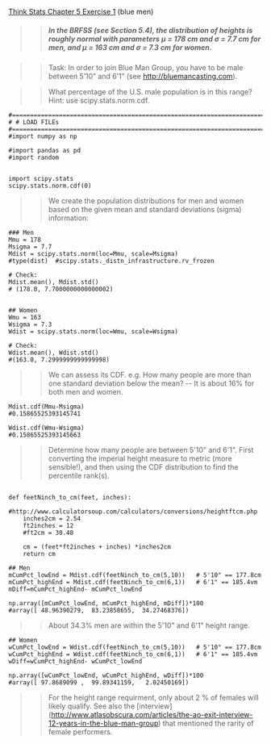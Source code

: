 
[Think Stats Chapter 5 Exercise 1](http://greenteapress.com/thinkstats2/html/thinkstats2006.html#toc50) (blue men)

> > ##### In the BRFSS (see Section 5.4), the distribution of heights is roughly normal with parameters µ = 178 cm and σ = 7.7 cm for men, and µ = 163 cm and σ = 7.3 cm for women.

> > Task: In order to join Blue Man Group, you have to be male between 5’10” and 6’1” (see http://bluemancasting.com). 

> > What percentage of the U.S. male population is in this range? Hint: use scipy.stats.norm.cdf.


```{python}
#==============================================================================
# # LOAD FILEs
#==============================================================================
#import numpy as np

#import pandas as pd
#import random


import scipy.stats
scipy.stats.norm.cdf(0)

```
> > We create the population distributions for men and women based on the given mean and standard deviations (sigma) information:

```{python}
### Men
Mmu = 178
Msigma = 7.7
Mdist = scipy.stats.norm(loc=Mmu, scale=Msigma)
#type(dist)  #scipy.stats._distn_infrastructure.rv_frozen

# Check:
Mdist.mean(), Mdist.std()
# (178.0, 7.7000000000000002)


## Women
Wmu = 163
Wsigma = 7.3
Wdist = scipy.stats.norm(loc=Wmu, scale=Wsigma)

# Check:
Wdist.mean(), Wdist.std()
#(163.0, 7.2999999999999998)
```

> > We can assess its CDF. e.g. How many people are more than one standard deviation below the mean? -- It is about 16% for both men and women.

```{python}
Mdist.cdf(Mmu-Msigma)
#0.15865525393145741

Wdist.cdf(Wmu-Wsigma)
#0.15865525393145663
```

> > Determine how many people are between 5'10" and 6'1". First converting the imperial height measure to metric (more sensible!), and then using the CDF distribution to find the percentile rank(s). 

```{python}

def feetNinch_to_cm(feet, inches):
    #http://www.calculatorsoup.com/calculators/conversions/heightftcm.php
    inches2cm = 2.54
    ft2inches = 12
    #ft2cm = 30.48

    cm = (feet*ft2inches + inches) *inches2cm
    return cm
```

```{python}
## Men
mCumPct_lowEnd = Mdist.cdf(feetNinch_to_cm(5,10))   # 5'10" == 177.8cm
mCumPct_highEnd = Mdist.cdf(feetNinch_to_cm(6,1))   # 6'1" == 185.4vm
mDiff=mCumPct_highEnd- mCumPct_lowEnd

np.array([mCumPct_lowEnd, mCumPct_highEnd, mDiff])*100
#array([ 48.96390279,  83.23858655,  34.27468376])

``` 
> > About 34.3% men are within the 5'10" and 6'1" height range.

```{python}
## Women
wCumPct_lowEnd = Wdist.cdf(feetNinch_to_cm(5,10))   # 5'10" == 177.8cm
wCumPct_highEnd = Wdist.cdf(feetNinch_to_cm(6,1))   # 6'1" == 185.4vm
wDiff=wCumPct_highEnd- wCumPct_lowEnd

np.array([wCumPct_lowEnd, wCumPct_highEnd, wDiff])*100
#array([ 97.8689099 ,  99.89341159,   2.02450169])
```
> > For the height range requirment, only about 2 % of females will likely qualify. See also the [interview] (http://www.atlasobscura.com/articles/the-ao-exit-interview-12-years-in-the-blue-man-group) that mentioned the rarity of female performers.
